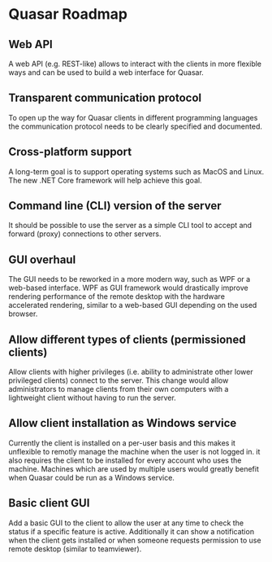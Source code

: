# Quasar Roadmap

## Web API
A web API (e.g. REST-like) allows to interact with the clients in more flexible ways and can be used to build a web interface for Quasar.

## Transparent communication protocol
To open up the way for Quasar clients in different programming languages the communication protocol needs to be clearly specified and documented.

## Cross-platform support
A long-term goal is to support operating systems such as MacOS and Linux. The new .NET Core framework will help achieve this goal.

## Command line (CLI) version of the server
It should be possible to use the server as a simple CLI tool to accept and forward (proxy) connections to other servers.

## GUI overhaul
The GUI needs to be reworked in a more modern way, such as WPF or a web-based interface. WPF as GUI framework would drastically improve rendering performance of the remote desktop with the hardware accelerated rendering, similar to a web-based GUI depending on the used browser.

## Allow different types of clients (permissioned clients)
Allow clients with higher privileges (i.e. ability to administrate other lower privileged clients) connect to the server. This change would allow administrators to manage clients from their own computers with a lightweight client without having to run the server.

## Allow client installation as Windows service
Currently the client is installed on a per-user basis and this makes it unflexible to remotly manage the machine when the user is not logged in. it also requires the client to be installed for every account who uses the machine. Machines which are used by multiple users would greatly benefit when Quasar could be run as a Windows service.

## Basic client GUI
Add a basic GUI to the client to allow the user at any time to check the status if a specific feature is active. Additionally it can show a notification when the client gets installed or when someone requests permission to use remote desktop (similar to teamviewer).
